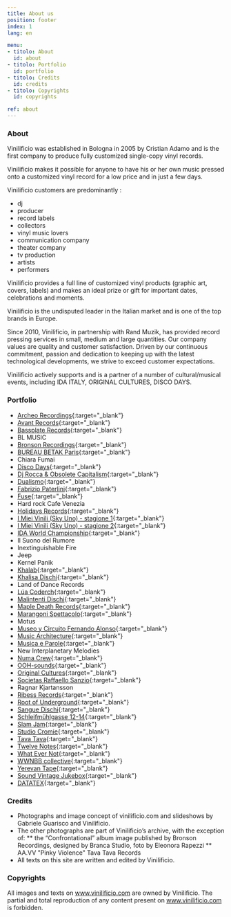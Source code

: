 ```yaml
---
title: About us
position: footer
index: 1
lang: en

menu:
- titolo: About
  id: about
- titolo: Portfolio
  id: portfolio
- titolo: Credits
  id: credits
- titolo: Copyrights
  id: copyrights

ref: about
---
```


### About
Vinilificio was established in Bologna in 2005 by Cristian Adamo and is the first company to produce fully customized single-copy vinyl records.

Vinilificio makes it possible for anyone to have his or her own music pressed onto a customized vinyl record for a low price and in just a few days.

Vinilificio customers are predominantly :


* dj
* producer
* record labels
* collectors
* vinyl music lovers
* communication company
* theater company
* tv production
* artists
* performers

Vinilificio provides a full line of customized vinyl products (graphic art, covers, labels) and makes an ideal  prize or gift for important dates, celebrations and moments.

Vinilificio is the undisputed leader in the Italian market and is one of the top brands in Europe.

Since 2010, Vinilificio, in partnership with Rand Muzik, has provided record pressing services in small, medium and large quantities. Our company values are quality and customer satisfaction. Driven by our continuous commitment, passion and dedication to keeping up with the latest technological developments, we strive to exceed customer expectations.

Vinilificio actively supports and is a partner of a number of cultural/musical events, including IDA ITALY, ORIGINAL CULTURES, DISCO DAYS. 

### Portfolio

* [Archeo Recordings](https://www.archeo-recordings.com/){:target="_blank"}
* [Avant Records](http://www.avantrecords.com/){:target="_blank"}
* [Bassplate Records](http://www.bassplaterecords.net/){:target="_blank"}
* BL MUSIC
* [Bronson Recordings](http://bronsonrecordings.com/){:target="_blank"}
* [BUREAU BETAK Paris](http://www.bureaubetak.com/){:target="_blank"}
* Chiara Fumai
* [Disco Days](http://www.discodays.it/){:target="_blank"}
* [Dj Rocca &  Obsolete Capitalism](https://obsoletecapitalismsoundsystem.bandcamp.com){:target="_blank"}
* [Dualismo](http://dualismosound.bigcartel.com/){:target="_blank"}
* [Fabrizio Paterlini](http://www.fabriziopaterlini.com/){:target="_blank"}
* [Fuse](http://fuseworks.it/){:target="_blank"}
* Hard rock Cafe Venezia
* [Holidays Records](http://www.holidaysrecords.it/){:target="_blank"}
* [I Miei Vinili (Sky Uno) - stagione 1](https://skygo.sky.it/ondemand/canali/sky-uno/i-miei-vinili-stag.1/73419.shtml){:target="_blank"}
* [I Miei Vinili (Sky Uno) - stagione 2](https://skygo.sky.it/ondemand/dettaglio/i-miei-vinili-s2/89495.shtml){:target="_blank"}
* [IDA World Championship](http://www.idaworld.org/){:target="_blank"}
* Il Suono del Rumore
* Inextinguishable Fire
* Jeep
* Kernel Panik
* [Khalab](https://www.facebook.com/djkhalab/){:target="_blank"}
* [Khalisa Dischi](https://www.facebook.com/KhalisaDischi/){:target="_blank"}
* Land of Dance Records
* [Lúa Coderch](http://luacoderch.com/){:target="_blank"}
* [Malintenti Dischi](http://www.malintenti.it/){:target="_blank"}
* [Maple Death Records](http://www.mapledeathrecords.com/){:target="_blank"}
* [Marangoni Spettacolo](http://www.marangonispettacolo.it/){:target="_blank"}
* Motus
* [Museo y Circuito Fernando Alonso](http://www.fernandoalonso.com/museo/){:target="_blank"}
* [Music Architecture](http://www.musicarchitecture.com/){:target="_blank"}
* [Musica e Parole](https://www.musicaeparole.com/){:target="_blank"}
* New Interplanetary Melodies
* [Numa Crew](http://www.numacrew.com/){:target="_blank"}
* [OOH-sounds](http://www.ooh-sounds.com/){:target="_blank"}
* [Original Cultures](https://originalcultures.bandcamp.com/){:target="_blank"}
* [Societas Raffaello Sanzio](http://www.societas.es/){:target="_blank"}
* Ragnar Kjartansson
* [Ribess Records](http://www.ribessrecords.it/){:target="_blank"}
* [Root of Underground](https://rootsundergroundrecords.bandcamp.com/){:target="_blank"}
* [Sangue Dischi](https://sanguedischi.com/){:target="_blank"}
* [Schleifmühlgasse 12-14](http://12-14.org/){:target="_blank"}
* [Slam Jam](https://www.slamjamsocialism.com){:target="_blank"}
* [Studio Cromie](http://studiocromie.org/){:target="_blank"}
* [Tava Tava](https://www.facebook.com/bestsoundcollection/){:target="_blank"}
* [Twelve Notes](http://www.twelve-notes.net/){:target="_blank"}
* [What Ever Not](https://whatevernotrecords.bandcamp.com/){:target="_blank"}
* [WWNBB collective](https://www.wwnbb.net/){:target="_blank"}
* [Yerevan Tape](https://yerevantapes.bandcamp.com/){:target="_blank"}
* [Sound Vintage Jukebox](https://soundvintagejukebox.wordpress.com/){:target="_blank"}
* [DATATEX](http://datatex-italia.com/shop/prodotti-per-la-registrazione-analogica.html){:target="_blank"}


### Credits
* Photographs and image concept of vinilificio.com and slideshows by Gabriele Guarisco and Vinilificio.
* The other photographs are part of Vinilificio’s archive, with the exception of: 
** the “Confrontational” album image published by Bronson Recordings, designed by Branca Studio, foto by Eleonora Rapezzi
** AA.VV "Pinky Violence" Tava Tava Records
* All texts on this site are written and edited by Vinilificio.


### Copyrights
All images and texts on www.vinilificio.com are owned by Vinilificio. The partial and total reproduction of any content present on www.vinilificio.com is forbidden.

